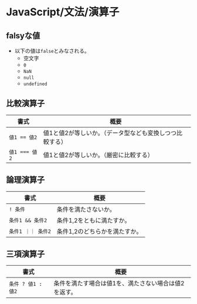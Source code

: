 # JavaScript/文法/演算子

## falsyな値

- 以下の値は`false`とみなされる。
  - 空文字
  - `0`
  - `NaN`
  - `null`
  - `undefined`

## 比較演算子

| 書式          | 概要                                                     |
| ------------- | -------------------------------------------------------- |
| `値1 == 値2`  | 値1と値2が等しいか。（データ型なども変換しつつ比較する） |
| `値1 === 値2` | 値1と値2が等しいか。（厳密に比較する）                   |

## 論理演算子

| 書式               | 概要                          |
| ------------------ | ----------------------------- |
| `! 条件`           | 条件を満たさないか。          |
| `条件1 && 条件2`   | 条件1,2をともに満たすか。     |
| `条件1 ｜｜ 条件2` | 条件1,2のどちらかを満たすか。 |

## 三項演算子

| 書式               | 概要                                                 |
| ------------------ | ---------------------------------------------------- |
| `条件 ? 値1 : 値2` | 条件を満たす場合は値1を、満たさない場合は値2を返す。 |
